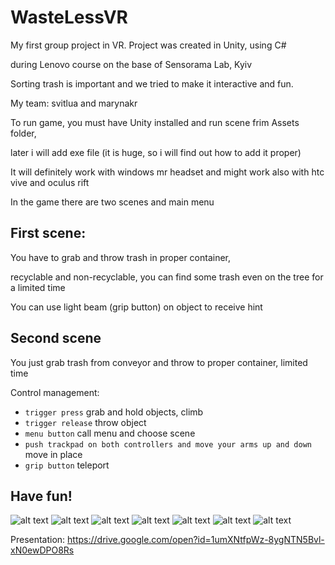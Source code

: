 # WasteLessVR
My first group project in VR. Project was created in Unity, using C#

during Lenovo course on the base of Sensorama Lab, Kyiv

Sorting trash is important and we tried to make it interactive and fun.

My team: svitlua and marynakr

To run game, you must have Unity installed and run scene frim Assets folder,

later i will add exe file (it is huge, so i will find out how to add it proper)

It will definitely work with windows mr headset and might work also with htc vive and oculus rift

In the game there are two scenes and main menu

## First scene:

You have to grab and throw trash in proper container,

recyclable and non-recyclable, you can find some trash even on the tree for a limited time

You can use light beam (grip button) on object to receive hint

## Second scene

You just grab trash from conveyor and throw to proper container, limited time

Control management:

* `trigger press` grab and hold objects, climb
* `trigger release` throw object
* `menu button` call menu and choose scene
* `push trackpad on both controllers and move your arms up and down` move in place
* `grip button` teleport

## Have fun!

![alt text](https://github.com/DA-NDI/WasteLessVR/blob/master/screenshots/1.png)
![alt text](https://github.com/DA-NDI/WasteLessVR/blob/master/screenshots/2.jpeg)
![alt text](https://github.com/DA-NDI/WasteLessVR/blob/master/screenshots/3.jpeg)
![alt text](https://github.com/DA-NDI/WasteLessVR/blob/master/screenshots/4.jpeg)
![alt text](https://github.com/DA-NDI/WasteLessVR/blob/master/screenshots/5.png)
![alt text](https://github.com/DA-NDI/WasteLessVR/blob/master/screenshots/6.png)
![alt text](https://github.com/DA-NDI/WasteLessVR/blob/master/screenshots/7.png)


Presentation:
https://drive.google.com/open?id=1umXNtfpWz-8ygNTN5Bvl-xN0ewDPO8Rs
